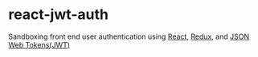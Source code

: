 # react-jwt-auth
Sandboxing front end user authentication using [React](https://facebook.github.io/react/), [Redux](http://redux.js.org/), and [JSON Web Tokens(JWT)](https://jwt.io/)
